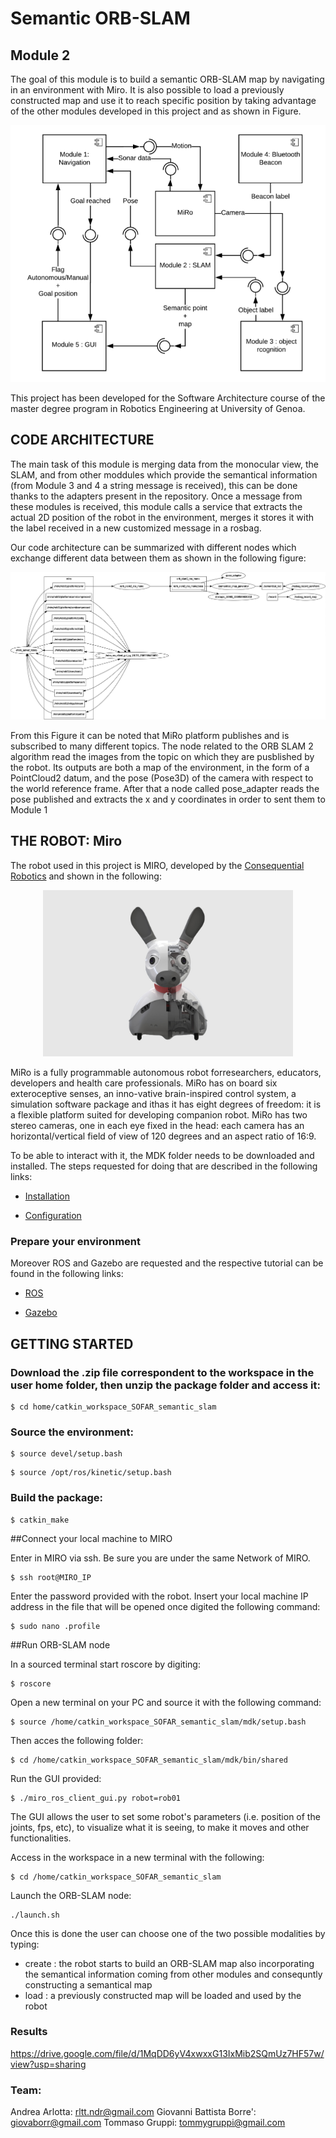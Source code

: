 # Semantic ORB-SLAM

## Module 2
The goal of this module is to build a semantic ORB-SLAM map by navigating in an environment with Miro. It is also possible to load a previously constructed map and use it to reach specific position by taking advantage of the other modules developed in this project and as shown in Figure.

<p align="center">
 <img src="Images/overall.png"/>
</p>

This project has been developed for the Software Architecture course of the master degree program in Robotics Engineering at University of Genoa.

## CODE ARCHITECTURE

The main task of this module is merging data from the monocular view, the SLAM, and from other moddules which provide the semantical information (from Module 3 and 4 a string message is received), this can be done thanks to the adapters present in the repository.
Once a message from these modules is received, this module calls a service that extracts the actual 2D position of the robot in the environment, merges it  stores it with the label received in a new customized message in a rosbag.

Our code architecture can be summarized with different nodes which exchange different data between them as shown in the following figure:

<p align="center">
 <img src="Images/rosgraph.png"/>
</p>

From this Figure it can be noted that MiRo platform publishes and is subscribed to many different topics. The node related to the  ORB SLAM 2 algorithm read the images from the topic on which they are pusblished by the robot. Its outputs are both a map of the environment, in the form of a PointCloud2 datum, and the pose (Pose3D) of the camera with respect to the world reference frame. After that a node called pose_adapter reads the pose published and extracts the x and y coordinates in order to sent them to Module 1

## THE ROBOT: Miro

The robot used in this project is MIRO, developed by the [Consequential Robotics](http://consequentialrobotics.com/) and shown in the following:

<p align="center">
 <img src="Images/Miro.jpg" width="400"/>
</p>

MiRo is  a  fully  programmable  autonomous  robot  forresearchers, educators, developers and health care professionals. MiRo  has  on  board  six  exteroceptive  senses,  an  inno-vative  brain-inspired  control  system,  a  simulation  software  package  and  ithas it has eight degrees of freedom: it is a flexible platform suited for developing companion robot. MiRo  has  two  stereo  cameras,  one  in  each  eye fixed in the head: each camera has an horizontal/vertical field of view of 120 degrees and an aspect ratio of 16:9.

To be able to interact with it, the MDK folder needs to be downloaded and installed. The steps requested for doing that are described in the following links:
 - [Installation](http://labs.consequentialrobotics.com/miro-e/docs/index.php?page=Developer_Install_Steps_Install_MDK)

 - [Configuration](http://labs.consequentialrobotics.com/miro-e/docs/index.php?page=Developer_Install_Steps_Configure_MDK_Configure_Network)

### Prepare your environment
Moreover ROS and Gazebo are requested and the respective tutorial can be found in the following links:

 - [ROS](http://labs.consequentialrobotics.com/miro-e/docs/index.php?page=Developer_Install_Steps_Install_ROS)

 - [Gazebo](http://labs.consequentialrobotics.com/miro-e/docs/index.php?page=Developer_Install_Steps_Install_Gazebo)

## GETTING STARTED
### Download the .zip file correspondent to the workspace in the user home folder, then unzip the package folder and access it:
```
$ cd home/catkin_workspace_SOFAR_semantic_slam
```

### Source the environment:
```
$ source devel/setup.bash
```

```
$ source /opt/ros/kinetic/setup.bash
```

### Build the package:
```
$ catkin_make
```

##Connect your local machine to MIRO

Enter in MIRO via ssh.
Be sure you are under the same Network of MIRO.
```
$ ssh root@MIRO_IP
```

Enter the password provided with the robot.
Insert your local machine IP address in the file that will be opened once digited the following command:
```
$ sudo nano .profile
```

##Run ORB-SLAM node

In a sourced terminal start roscore by digiting:
```
$ roscore
```

Open a new terminal on your PC and source it with the following command:
```
$ source /home/catkin_workspace_SOFAR_semantic_slam/mdk/setup.bash
```

Then acces the following folder:
```
$ cd /home/catkin_workspace_SOFAR_semantic_slam/mdk/bin/shared
```

Run the GUI provided:
```
$ ./miro_ros_client_gui.py robot=rob01
```

The GUI allows the user to set some robot's parameters (i.e. position of the joints, fps, etc), to visualize what it is seeing, to make it moves and other functionalities.

Access in the workspace in a new terminal with the following:
```
$ cd /home/catkin_workspace_SOFAR_semantic_slam
```

Launch the ORB-SLAM node:
```
./launch.sh
```

Once this is done the user can choose one of the two possible modalities by typing:
 - create : the robot starts to build an ORB-SLAM map also incorporating the semantical information coming from other modules and consequntly constructing a semantical map
 - load : a previously constructed map will be loaded and used by the robot

### Results

https://drive.google.com/file/d/1MqDD6yV4xwxxG13IxMib2SQmUz7HF57w/view?usp=sharing

### Team:

Andrea Arlotta:  rltt.ndr@gmail.com
Giovanni Battista Borre':  giovaborr@gmail.com
Tommaso Gruppi:  tommygruppi@gmail.com
